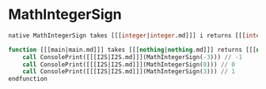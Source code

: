 # MathIntegerSign

```sql
native MathIntegerSign takes [[[integer|integer.md]]] i returns [[[integer|integer.md]]]
```

<include from="MathRealSign.md" element-id="description"/>

```sql
function [[[main|main.md]]] takes [[[nothing|nothing.md]]] returns [[[nothing|nothing.md]]]
    call ConsolePrint([[[I2S|I2S.md]]](MathIntegerSign(-3))) // -1
    call ConsolePrint([[[I2S|I2S.md]]](MathIntegerSign(0))) // 0
    call ConsolePrint([[[I2S|I2S.md]]](MathIntegerSign(3))) // 1
endfunction
```